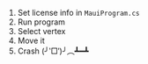 1.  Set license info in `MauiProgram.cs`
1.  Run program
1.  Select vertex
1.  Move it
1.  Crash (╯‵□′)╯︵┻━┻
